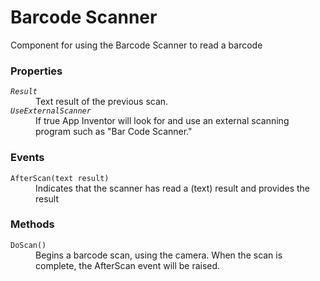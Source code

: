 # Barcode Scanner
<p>Component for using the Barcode Scanner to read a barcode</p>
<h3>Properties</h3>
<dl>
  <dt><code><em>Result</em></code></dt>
  <dd>Text result of the previous scan.</dd>
  <dt><code><em>UseExternalScanner</em></code></dt>
  <dd>If true App Inventor will look for and use an external scanning program such as "Bar Code Scanner."</dd>
</dl>
<h3>Events</h3>
<dl>
  <dt><code>AfterScan(text result)</code></dt>
  <dd>Indicates that the scanner has read a (text) result and provides the result</dd>
</dl>
<h3>Methods</h3>
<dl>
  <dt><code>DoScan()</code></dt>
  <dd>Begins a barcode scan, using the camera. When the scan is complete, the AfterScan event will be raised.</dd>
</dl>
